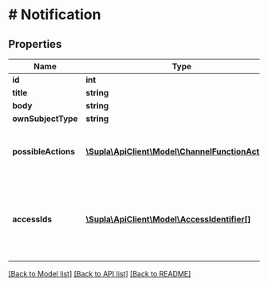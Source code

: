 # # Notification

## Properties

Name | Type | Description | Notes
------------ | ------------- | ------------- | -------------
**id** | **int** | Identifier | [optional]
**title** | **string** |  | [optional]
**body** | **string** |  | [optional]
**ownSubjectType** | **string** |  | [optional]
**possibleActions** | [**\Supla\ApiClient\Model\ChannelFunctionAction[]**](ChannelFunctionAction.md) | What action can you execute on this subject? | [optional]
**accessIds** | [**\Supla\ApiClient\Model\AccessIdentifier[]**](AccessIdentifier.md) | Assigned access identifiers, only if requested in the &#x60;include&#x60; param | [optional]

[[Back to Model list]](../../README.md#models) [[Back to API list]](../../README.md#endpoints) [[Back to README]](../../README.md)
